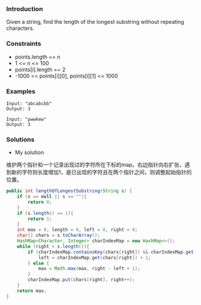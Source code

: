### Introduction

Given a string, find the length of the longest substring without repeating characters.

### Constraints

- points.length == n
- 1 <= n <= 100
- points[i].length == 2
- -1000 <= points[i][0], points[i][1] <= 1000

### Examples

```
Input: "abcabcbb"
Output: 3

Input: "pwwkew"
Output: 3
```

### Solutions

- My solution

维护两个指针和一个记录出现过的字符所在下标的map。右边指针向右扩张，遇到新的字符则长度增加1，是已出现的字符且在两个指针之间，则调整起始指针的位置。
```java
public int lengthOfLongestSubstring(String s) {
    if (s == null || s == ""){
        return 0;
    }
    if (s.length() == 1){
        return 1;
    }
    int max = 0, length = 0, left = 0, right = 0;
    char[] chars = s.toCharArray();
    HashMap<Character, Integer> charIndexMap = new HashMap<>();
    while (right < s.length()){
        if (charIndexMap.containsKey(chars[right]) && charIndexMap.get(chars[right]) >= left){
            left = charIndexMap.get(chars[right]) + 1;
        } else {
            max = Math.max(max, right - left + 1);
        }
        charIndexMap.put(chars[right], right++);
    }
    return max;
}
```